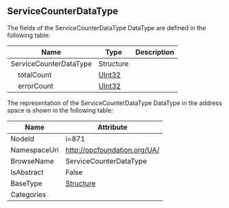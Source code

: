 <!-- datatype -->
## ServiceCounterDataType
  
<!-- end of description -->
The fields of the ServiceCounterDataType DataType are defined in the following table:  

|Name|Type|Description|
|---|---|---|
|ServiceCounterDataType|Structure||
|&nbsp;&nbsp;&nbsp;&nbsp;totalCount|[UInt32](../../DataTypes/UInt32/readme.md)||
|&nbsp;&nbsp;&nbsp;&nbsp;errorCount|[UInt32](../../DataTypes/UInt32/readme.md)||

The representation of the ServiceCounterDataType DataType in the address space is shown in the following table:  

|Name|Attribute|
|---|---|
|NodeId|i=871|
|NamespaceUri|http://opcfoundation.org/UA/|
|BrowseName|ServiceCounterDataType|
|IsAbstract|False|
|BaseType|[Structure](../../DataTypes/Structure/readme.md)|
|Categories||

